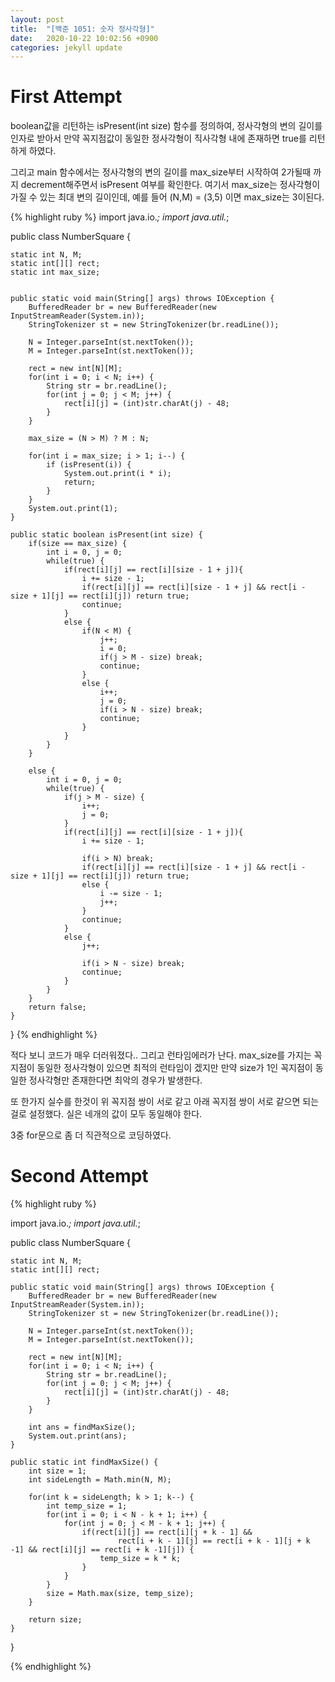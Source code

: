```yaml
---
layout: post
title:  "[백준 1051: 숫자 정사각형]"
date:   2020-10-22 10:02:56 +0900
categories: jekyll update
---
```


# First Attempt

boolean값을 리턴하는 isPresent(int size) 함수를 정의하여, 정사각형의 변의 길이를 인자로 받아서 만약 꼭지점값이 동일한 정사각형이 직사각형 내에 존재하면 true를 리턴하게 하였다.

그리고 main 함수에서는 정사각형의 변의 길이를 max_size부터 시작하여 2가될때 까지 decrement해주면서 isPresent 여부를 확인한다.
여기서 max_size는 정사각형이 가질 수 있는 최대 변의 길이인데, 예를 들어 (N,M) = (3,5) 이면 max_size는 3이된다. 

{% highlight ruby %}
import java.io.*;
import java.util.*;

public class NumberSquare {

	static int N, M;
	static int[][] rect;
	static int max_size;
	
	
	public static void main(String[] args) throws IOException {
		BufferedReader br = new BufferedReader(new InputStreamReader(System.in));
		StringTokenizer st = new StringTokenizer(br.readLine());
		
		N = Integer.parseInt(st.nextToken());
		M = Integer.parseInt(st.nextToken());
		
		rect = new int[N][M];
		for(int i = 0; i < N; i++) {
			String str = br.readLine();
			for(int j = 0; j < M; j++) {
				rect[i][j] = (int)str.charAt(j) - 48;
			}
		}
		
		max_size = (N > M) ? M : N;
		
		for(int i = max_size; i > 1; i--) {
			if (isPresent(i)) {
				System.out.print(i * i);
				return;
			}
		}
		System.out.print(1);	
	}
	
	public static boolean isPresent(int size) {	
		if(size == max_size) {
			int i = 0, j = 0;
			while(true) {
				if(rect[i][j] == rect[i][size - 1 + j]){
					i += size - 1;
                    if(rect[i][j] == rect[i][size - 1 + j] && rect[i - size + 1][j] == rect[i][j]) return true;
					continue;
				}
				else {
					if(N < M) {
						j++;
						i = 0;
						if(j > M - size) break;
						continue;
					}
					else {
						i++;
						j = 0;
						if(i > N - size) break;
						continue;
					}
				}	
			}
		}
		
		else {
			int i = 0, j = 0;
			while(true) {
				if(j > M - size) {
					i++;
					j = 0;
				}
				if(rect[i][j] == rect[i][size - 1 + j]){
					i += size - 1;
					
					if(i > N) break;
					if(rect[i][j] == rect[i][size - 1 + j] && rect[i - size + 1][j] == rect[i][j]) return true;
					else {
						i -= size - 1;
						j++;
					}
					continue;
				}
				else {
					j++;
					
					if(i > N - size) break;
					continue;
				}
			}
		}
		return false;	
	}
}
{% endhighlight %}

적다 보니 코드가 매우 더러워졌다.. 그리고 런타임에러가 난다. max_size를 가지는 꼭지점이 동일한 정사각형이 있으면 최적의 런타임이 겠지만 만약 size가 1인 꼭지점이 동일한 정사각형만 존재한다면 최악의 경우가 발생한다.

또 한가지 실수를 한것이 위 꼭지점 쌍이 서로 같고 아래 꼭지점 쌍이 서로 같으면 되는 걸로 설정했다. 실은 네개의 값이 모두 동일해야 한다.

3중 for문으로 좀 더 직관적으로 코딩하였다.

# Second Attempt

{% highlight ruby %}

import java.io.*;
import java.util.*;

public class NumberSquare {

	static int N, M;
	static int[][] rect;
	
	public static void main(String[] args) throws IOException {
		BufferedReader br = new BufferedReader(new InputStreamReader(System.in));
		StringTokenizer st = new StringTokenizer(br.readLine());
		
		N = Integer.parseInt(st.nextToken());
		M = Integer.parseInt(st.nextToken());
		
		rect = new int[N][M];
		for(int i = 0; i < N; i++) {
			String str = br.readLine();
			for(int j = 0; j < M; j++) {
				rect[i][j] = (int)str.charAt(j) - 48;
			}
		}
		
		int ans = findMaxSize();
		System.out.print(ans);
	}
	
	public static int findMaxSize() {
		int size = 1;
		int sideLength = Math.min(N, M);
		
		for(int k = sideLength; k > 1; k--) {
			int temp_size = 1;
			for(int i = 0; i < N - k + 1; i++) {
				for(int j = 0; j < M - k + 1; j++) {
					if(rect[i][j] == rect[i][j + k - 1] && 
							rect[i + k - 1][j] == rect[i + k - 1][j + k -1] && rect[i][j] == rect[i + k -1][j]) {
						temp_size = k * k;
					}
				}
			}
			size = Math.max(size, temp_size);
		}
	
		return size;
	}

}

{% endhighlight %}
